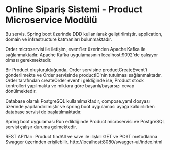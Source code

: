# Online Sipariş Sistemi - Product Microservice Modülü

Bu servis, Spring boot üzerinde DDD kullanılarak geliştirilmiştir.
application, domain ve infrastructure katmanları bulunmaktadır.

Order microservisi ile iletişim, event'ler üzerinden Apache Kafka ile sağlanmaktadır.
Apache Kafka uygulamasının localhost:9092'de çalışıyor olması gerekmektedir.

Bir Product oluşturulduğunda, Order servisine productCreateEvent'i gönderilmekte ve Order servisinde
productID'nin tutulması sağlanmaktadır.
Order tarafından createOrder event'i geldiğinde ise, Product stock kontrolleri yapılmakta ve miktara göre başarılı/başarsızı cevap dönülmektedir.

Database olarak PostgreSQL kullanılmaktadır, compose.yaml dosyası üzerinde yapılandırılmıştır ve 
spring boot uygulaması ayağa kaldırılırken database servisi de başlatılmaktadır.

Spring boot uygulaması Run edildiğinde Product microservisi ve PostgreSQL servisi çalışır duruma gelmektedir.

REST API'ları:
Product findAll ve save ile ilişkili GET ve POST metodlarına Swagger üzerinden erişilebilir.
http://localhost:8080/swagger-ui/index.html


